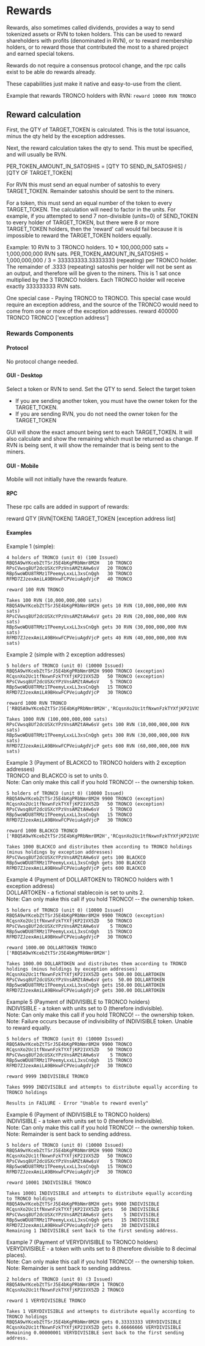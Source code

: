 # Rewards

Rewards, also sometimes called dividends, provides a way to send tokenized assets or RVN to token holders.  This can be used to reward shareholders with profits (denominated in RVN), or to reward membership holders, or to reward those that contributed the most to a shared project and earned special tokens.  

Rewards do not require a consensus protocol change, and the rpc calls exist to be able do rewards already.

These capabilities just make it native and easy-to-use from the client.

Example that rewards TRONCO holders with RVN:
```reward 10000 RVN TRONCO```

## Reward calculation

First, the QTY of TARGET_TOKEN is calculated.  This is the total issuance, minus the qty held by the exception addresses.

Next, the reward calculation takes the qty to send.  This must be specified, and will usually be RVN.

PER_TOKEN_AMOUNT_IN_SATOSHIS = [QTY TO SEND_IN_SATOSHIS] / [QTY OF TARGET_TOKEN]

For RVN this must send an equal number of satoshis to every TARGET_TOKEN.  Remainder satoshis should be sent to the miners.

For a token, this must send an equal number of the token to every TARGET_TOKEN.  The calculation will need to factor in the units.  For example, if you attempted to send 7 non-divisible (units=0) of SEND_TOKEN to every holder of TARGET_TOKEN, but there were 8 or more TARGET_TOKEN holders, then the 'reward' call would fail because it is impossible to reward the TARGET_TOKEN holders equally.

Example: 10 RVN to 3 TRONCO holders.  10 * 100,000,000 sats = 1,000,000,000 RVN sats.
PER_TOKEN_AMOUNT_IN_SATOSHIS = 1,000,000,000 / 3 = 333333333.33333333 (repeating) per TRONCO holder.  The remainder of .3333 (repeating) satoshis per holder will not be sent as an output, and therefore will be given to the miners.  This is 1 sat once multiplied by the 3 TRONCO holders.  Each TRONCO holder will receive exactly 333333333 RVN sats.

One special case - Paying TRONCO to TRONCO.  This special case would require an exception address, and the source of the TRONCO would need to come from one or more of the exception addresses.
reward 400000 TRONCO TRONCO ['exception address']

### Rewards Components
#### Protocol

No protocol change needed.

#### GUI - Desktop

Select a token or RVN to send.
Set the QTY to send.
Select the target token
* If you are sending another token, you must have the owner token for the TARGET_TOKEN.
* If you are sending RVN, you do not need the owner token for the TARGET_TOKEN

GUI will show the exact amount being sent to each TARGET_TOKEN.  It will also calculate and show the remaining which must be returned as change.  If RVN is being sent, it will show the remainder that is being sent to the miners.

#### GUI - Mobile

Mobile will not initially have the rewards feature.

#### RPC

These rpc calls are added in support of rewards:

reward QTY [RVN|TOKEN] TARGET_TOKEN [exception address list]

#### Examples

Example 1 (simple):
```
4 holders of TRONCO (unit 0) (100 Issued)
RBQ5A9wYKcebZtTSrJ5E4bKgPRbNmr8M2H   10 TRONCO
RPsCVwsq8Uf2dcUSXcYPzVnsAMZtAHw6sV   20 TRONCO
RBp5woWDU8TRMz1TPeemyLxxLL3xsCnQgh   30 TRONCO
RFMD7ZJzexAmiLA9BHxwFCPVeiuAgdVjcP   40 TRONCO

reward 100 RVN TRONCO

Takes 100 RVN (10,000,000,000 sats)
RBQ5A9wYKcebZtTSrJ5E4bKgPRbNmr8M2H gets 10 RVN (10,000,000,000 RVN sats)
RPsCVwsq8Uf2dcUSXcYPzVnsAMZtAHw6sV gets 20 RVN (20,000,000,000 RVN sats)
RBp5woWDU8TRMz1TPeemyLxxLL3xsCnQgh gets 30 RVN (30,000,000,000 RVN sats)
RFMD7ZJzexAmiLA9BHxwFCPVeiuAgdVjcP gets 40 RVN (40,000,000,000 RVN sats)
```

Example 2 (simple with 2 exception addresses)
```
5 holders of TRONCO (unit 0) (10000 Issued)
RBQ5A9wYKcebZtTSrJ5E4bKgPRbNmr8M2H 9900 TRONCO (exception)
RCqsnXo2Uc1tfNxwnFzkTYXfjKP21VX5ZD 	 50 TRONCO (exception) 
RPsCVwsq8Uf2dcUSXcYPzVnsAMZtAHw6sV    5 TRONCO
RBp5woWDU8TRMz1TPeemyLxxLL3xsCnQgh   15 TRONCO
RFMD7ZJzexAmiLA9BHxwFCPVeiuAgdVjcP   30 TRONCO

reward 1000 RVN TRONCO ['RBQ5A9wYKcebZtTSrJ5E4bKgPRbNmr8M2H','RCqsnXo2Uc1tfNxwnFzkTYXfjKP21VX5ZD']

Takes 1000 RVN (100,000,000,000 sats)
RPsCVwsq8Uf2dcUSXcYPzVnsAMZtAHw6sV gets 100 RVN (10,000,000,000 RVN sats)
RBp5woWDU8TRMz1TPeemyLxxLL3xsCnQgh gets 300 RVN (30,000,000,000 RVN sats)
RFMD7ZJzexAmiLA9BHxwFCPVeiuAgdVjcP gets 600 RVN (60,000,000,000 RVN sats)
```

Example 3 (Payment of BLACKCO to TRONCO holders with 2 exception addresses)  
TRONCO and BLACKCO is set to units 0.  
Note: Can only make this call if you hold TRONCO! -- the ownership token.
```
5 holders of TRONCO (unit 0) (10000 Issued)
RBQ5A9wYKcebZtTSrJ5E4bKgPRbNmr8M2H 9900 TRONCO (exception)
RCqsnXo2Uc1tfNxwnFzkTYXfjKP21VX5ZD 	 50 TRONCO (exception) 
RPsCVwsq8Uf2dcUSXcYPzVnsAMZtAHw6sV    5 TRONCO
RBp5woWDU8TRMz1TPeemyLxxLL3xsCnQgh   15 TRONCO
RFMD7ZJzexAmiLA9BHxwFCPVeiuAgdVjcP   30 TRONCO

reward 1000 BLACKCO TRONCO ['RBQ5A9wYKcebZtTSrJ5E4bKgPRbNmr8M2H','RCqsnXo2Uc1tfNxwnFzkTYXfjKP21VX5ZD']

Takes 1000 BLACKCO and distributes them according to TRONCO holdings (minus holdings by exception addresses)
RPsCVwsq8Uf2dcUSXcYPzVnsAMZtAHw6sV gets 100 BLACKCO
RBp5woWDU8TRMz1TPeemyLxxLL3xsCnQgh gets 300 BLACKCO
RFMD7ZJzexAmiLA9BHxwFCPVeiuAgdVjcP gets 600 BLACKCO
```

Example 4 (Payment of DOLLARTOKEN to TRONCO holders with 1 exception address)  
DOLLARTOKEN - a fictional stablecoin is set to units 2.  
Note: Can only make this call if you hold TRONCO! -- the ownership token.
```
5 holders of TRONCO (unit 0) (10000 Issued)
RBQ5A9wYKcebZtTSrJ5E4bKgPRbNmr8M2H 9900 TRONCO (exception)
RCqsnXo2Uc1tfNxwnFzkTYXfjKP21VX5ZD 	 50 TRONCO
RPsCVwsq8Uf2dcUSXcYPzVnsAMZtAHw6sV    5 TRONCO
RBp5woWDU8TRMz1TPeemyLxxLL3xsCnQgh   15 TRONCO
RFMD7ZJzexAmiLA9BHxwFCPVeiuAgdVjcP   30 TRONCO

reward 1000.00 DOLLARTOKEN TRONCO ['RBQ5A9wYKcebZtTSrJ5E4bKgPRbNmr8M2H']

Takes 1000.00 DOLLARTOKEN and distributes them according to TRONCO holdings (minus holdings by exception addresses)
RCqsnXo2Uc1tfNxwnFzkTYXfjKP21VX5ZD gets 500.00 DOLLARTOKEN
RPsCVwsq8Uf2dcUSXcYPzVnsAMZtAHw6sV gets  50.00 DOLLARTOKEN
RBp5woWDU8TRMz1TPeemyLxxLL3xsCnQgh gets 150.00 DOLLARTOKEN
RFMD7ZJzexAmiLA9BHxwFCPVeiuAgdVjcP gets 300.00 DOLLARTOKEN
```

Example 5 (Payment of INDIVISIBLE to TRONCO holders)  
INDIVISIBLE - a token with units set to 0 (therefore indivisible).  
Note: Can only make this call if you hold TRONCO! -- the ownership token.  
Note: Failure occurs because of indivisibility of INDIVISIBLE token.  Unable to reward equally.
```
5 holders of TRONCO (unit 0) (10000 Issued)
RBQ5A9wYKcebZtTSrJ5E4bKgPRbNmr8M2H 9900 TRONCO
RCqsnXo2Uc1tfNxwnFzkTYXfjKP21VX5ZD 	 50 TRONCO
RPsCVwsq8Uf2dcUSXcYPzVnsAMZtAHw6sV    5 TRONCO
RBp5woWDU8TRMz1TPeemyLxxLL3xsCnQgh   15 TRONCO
RFMD7ZJzexAmiLA9BHxwFCPVeiuAgdVjcP   30 TRONCO

reward 9999 INDIVISIBLE TRONCO

Takes 9999 INDIVISIBLE and attempts to distribute equally according to TRONCO holdings

Results in FAILURE - Error "Unable to reward evenly"
```

Example 6 (Payment of INDIVISIBLE to TRONCO holders)  
INDIVISIBLE - a token with units set to 0 (therefore indivisible).  
Note: Can only make this call if you hold TRONCO! -- the ownership token.  
Note: Remainder is sent back to sending address.
```
5 holders of TRONCO (unit 0) (10000 Issued)
RBQ5A9wYKcebZtTSrJ5E4bKgPRbNmr8M2H 9900 TRONCO
RCqsnXo2Uc1tfNxwnFzkTYXfjKP21VX5ZD 	 50 TRONCO
RPsCVwsq8Uf2dcUSXcYPzVnsAMZtAHw6sV    5 TRONCO
RBp5woWDU8TRMz1TPeemyLxxLL3xsCnQgh   15 TRONCO
RFMD7ZJzexAmiLA9BHxwFCPVeiuAgdVjcP   30 TRONCO

reward 10001 INDIVISIBLE TRONCO

Takes 10001 INDIVISIBLE and attempts to distribute equally according to TRONCO holdings
RBQ5A9wYKcebZtTSrJ5E4bKgPRbNmr8M2H gets 9900 INDIVISIBLE
RCqsnXo2Uc1tfNxwnFzkTYXfjKP21VX5ZD gets   50 INDIVISIBLE
RPsCVwsq8Uf2dcUSXcYPzVnsAMZtAHw6sV gets    5 INDIVISIBLE
RBp5woWDU8TRMz1TPeemyLxxLL3xsCnQgh gets   15 INDIVISIBLE
RFMD7ZJzexAmiLA9BHxwFCPVeiuAgdVjcP gets   30 INDIVISIBLE
Remaining 1 INDIVISIBLE sent back to the first sending address.
```

Example 7 (Payment of VERYDIVISIBLE to TRONCO holders)  
VERYDIVISIBLE - a token with units set to 8 (therefore divisible to 8 decimal places).  
Note: Can only make this call if you hold TRONCO! -- the ownership token.  
Note: Remainder is sent back to sending address.  
```
2 holders of TRONCO (unit 0) (3 Issued)
RBQ5A9wYKcebZtTSrJ5E4bKgPRbNmr8M2H 1 TRONCO
RCqsnXo2Uc1tfNxwnFzkTYXfjKP21VX5ZD 2 TRONCO

reward 1 VERYDIVISIBLE TRONCO

Takes 1 VERYDIVISIBLE and attempts to distribute equally according to TRONCO holdings
RBQ5A9wYKcebZtTSrJ5E4bKgPRbNmr8M2H gets 0.33333333 VERYDIVISIBLE
RCqsnXo2Uc1tfNxwnFzkTYXfjKP21VX5ZD gets 0.66666666 VERYDIVISIBLE
Remaining 0.00000001 VERYDIVISIBLE sent back to the first sending address.
```






